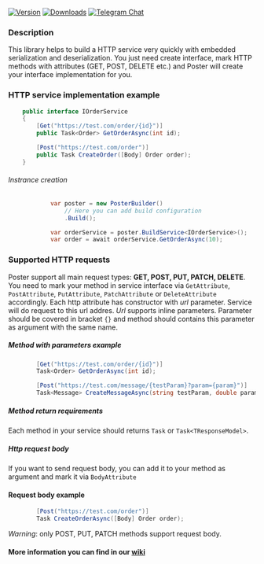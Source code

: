 [![Version](https://img.shields.io/nuget/vpre/Poster.svg)](https://www.nuget.org/packages/Poster)
[![Downloads](https://img.shields.io/nuget/dt/Poster.svg)](https://www.nuget.org/packages/Moq)
[![Telegram Chat](https://img.shields.io/static/v1?label=chat&message=Telegram&color=blue)](https://t.me/posterDotnet)

### Description
This library helps to build a HTTP service very quickly with embedded serialization and deserialization. You just need create interface, mark HTTP methods with attributes (GET, POST, DELETE etc.) and Poster will create your interface implementation for you.
### HTTP service implementation example
```csharp
    public interface IOrderService
    {
        [Get("https://test.com/order/{id}")]
        public Task<Order> GetOrderAsync(int id);

        [Post("https://test.com/order")]
        public Task CreateOrder([Body] Order order);
    }
```
###### Instrance creation
```csharp
            var poster = new PosterBuilder()
                // Here you can add build configuration
                .Build();

            var orderService = poster.BuildService<IOrderService>();
            var order = await orderService.GetOrderAsync(10);
```

### Supported HTTP requests
Poster support all main request types: **GET, POST, PUT, PATCH, DELETE**. You need to mark your method in service interface via `GetAttribute`, `PostAttribute`, `PutAttribute`, `PatchAttribute` or `DeleteAttribute` accordingly.
Each http attribute has constructor with *url* parameter. Service will do request to this url addres.
*Url* supports inline parameters. Parameter should be covered in bracket `{}` and method should contains this parameter as argument with the same name.
##### Method with parameters example
```csharp
        [Get("https://test.com/order/{id}")]
        Task<Order> GetOrderAsync(int id);

        [Post("https://test.com/message/{testParam}?param={param}")]
        Task<Message> CreateMessageAsync(string testParam, double param);
```
##### Method return requirements
Each method in your service should returns `Task` or `Task<TResponseModel>`.

##### Http request body
If you want to send request body, you can add it to your method as argument and mark it via `BodyAttribute`
#### Request body example
```csharp
        [Post("https://test.com/order")]
        Task CreateOrderAsync([Body] Order order);
```
*Warning*: only POST, PUT, PATCH methods support request body.

#### More information you can find in our [wiki](https://github.com/olehspidey/Poster/wiki "wiki")
